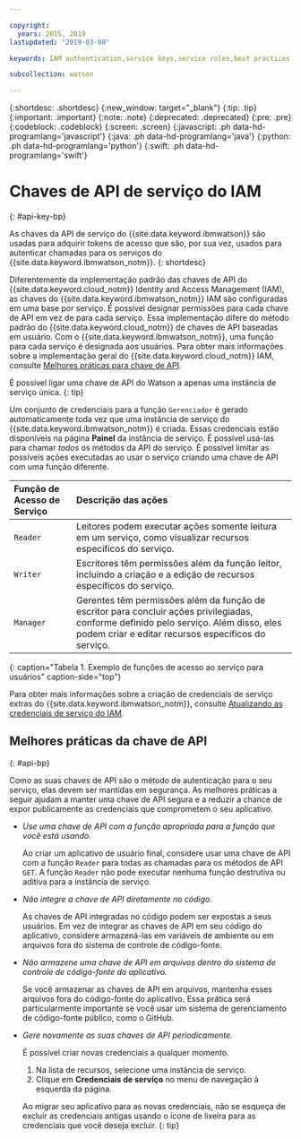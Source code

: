 ```yaml
---

copyright:
  years: 2015, 2019
lastupdated: "2019-03-08"

keywords: IAM authentication,service keys,service roles,best practices

subcollection: watson

---
```


{:shortdesc: .shortdesc}
{:new_window: target="_blank"}
{:tip: .tip}
{:important: .important}
{:note: .note}
{:deprecated: .deprecated}
{:pre: .pre}
{:codeblock: .codeblock}
{:screen: .screen}
{:javascript: .ph data-hd-programlang='javascript'}
{:java: .ph data-hd-programlang='java'}
{:python: .ph data-hd-programlang='python'}
{:swift: .ph data-hd-programlang='swift'}

# Chaves de API de serviço do IAM
{: #api-key-bp}

As chaves da API de serviço do {{site.data.keyword.ibmwatson}} são usadas para adquirir tokens de acesso que são, por sua vez, usados para autenticar chamadas para os serviços do {{site.data.keyword.ibmwatson_notm}}.
{: shortdesc}

Diferentemente da implementação padrão das chaves de API do {{site.data.keyword.cloud_notm}} Identity and Access Management (IAM), as chaves do {{site.data.keyword.ibmwatson_notm}} IAM são configuradas em uma base por serviço. É possível designar permissões para cada chave de API em vez de para cada serviço. Essa implementação difere do método padrão do {{site.data.keyword.cloud_notm}} de chaves de API baseadas em usuário. Com o {{site.data.keyword.ibmwatson_notm}}, uma função para cada serviço é designada aos usuários. Para obter mais informações sobre a implementação geral do {{site.data.keyword.cloud_notm}} IAM, consulte [Melhores práticas para chave de API](/docs/services/iam?topic=iam-iamoverview#iamoverview).

É possível ligar uma chave de API do Watson a apenas uma instância de serviço única.
{: tip}

Um conjunto de credenciais para a função `Gerenciador` é gerado automaticamente toda vez que uma instância de serviço do {{site.data.keyword.ibmwatson_notm}} é criada. Essas credenciais estão disponíveis na página **Painel** da instância de serviço. É possível usá-las para chamar *todos* os métodos da API do serviço. É possível limitar as possíveis ações executadas ao usar o serviço criando uma chave de API com uma função diferente.

| Função de Acesso de Serviço | Descrição das ações |
|:-----------------|:-----------------|
| `Reader` | Leitores podem executar ações somente leitura em um serviço, como visualizar recursos específicos do serviço. |
| `Writer` | Escritores têm permissões além da função leitor, incluindo a criação e a edição de recursos específicos do serviço. |
| `Manager` | Gerentes têm permissões além da função de escritor para concluir ações privilegiadas, conforme definido pelo serviço. Além disso, eles podem criar e editar recursos específicos do serviço. |
{: caption="Tabela 1. Exemplo de funções de acesso ao serviço para usuários" caption-side="top"}

Para obter mais informações sobre a criação de credenciais de serviço extras do {{site.data.keyword.ibmwatson_notm}}, consulte [Atualizando as credenciais de serviço do IAM](/docs/services/watson?topic=watson-iam#update-existing-svcs).

## Melhores práticas da chave de API
{: #api-bp}

Como as suas chaves de API são o método de autenticação para o seu serviço, elas devem ser mantidas em segurança. As melhores práticas a seguir ajudam a manter uma chave de API segura e a reduzir a chance de expor publicamente as credenciais que comprometem o seu aplicativo.

-   *Use uma chave de API com a função apropriada para a função que você está usando.*

    Ao criar um aplicativo de usuário final, considere usar uma chave de API com a função `Reader` para todas as chamadas para os métodos de API `GET`. A função `Reader` não pode executar nenhuma função destrutiva ou aditiva para a instância de serviço.

-   *Não integre a chave de API diretamente no código.*

    As chaves de API integradas no código podem ser expostas a seus usuários. Em vez de integrar as chaves de API em seu código do aplicativo, considere armazená-las em variáveis de ambiente ou em arquivos fora do sistema de controle de código-fonte.

-   *Não armazene uma chave de API em arquivos dentro do sistema de controle de código-fonte do aplicativo.*

    Se você armazenar as chaves de API em arquivos, mantenha esses arquivos fora do código-fonte do aplicativo. Essa prática será particularmente importante se você usar um sistema de gerenciamento de código-fonte público, como o GitHub.

-   *Gere novamente as suas chaves de API periodicamente.*

    É possível criar novas credenciais a qualquer momento.
    1.  Na lista de recursos, selecione uma instância de serviço.
    1.  Clique em **Credenciais de serviço** no menu de navegação à esquerda da página.

     Ao migrar seu aplicativo para as novas credenciais, não se esqueça de excluir as credenciais antigas usando o ícone de lixeira para as credenciais que você deseja excluir.
     {: tip}
